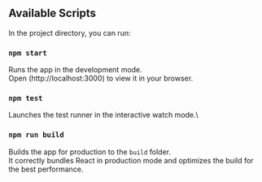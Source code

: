 ## Available Scripts
In the project directory, you can run:

### `npm start`
Runs the app in the development mode.\
Open (http://localhost:3000) to view it in your browser.

### `npm test`
Launches the test runner in the interactive watch mode.\

### `npm run build`
Builds the app for production to the `build` folder.\
It correctly bundles React in production mode and optimizes the build for the best performance.
